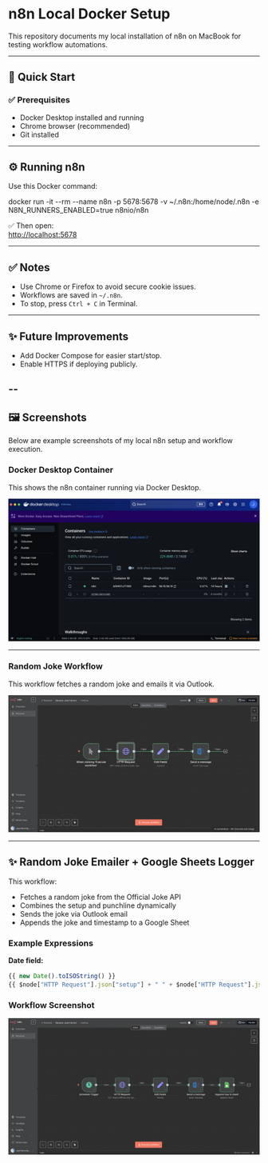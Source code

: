 # n8n Local Docker Setup

This repository documents my local installation of n8n on MacBook for testing workflow automations.

---

## 🚀 Quick Start

### ✅ Prerequisites

- Docker Desktop installed and running
- Chrome browser (recommended)
- Git installed

---

## ⚙️ Running n8n

Use this Docker command:

docker run -it --rm
--name n8n
-p 5678:5678
-v ~/.n8n:/home/node/.n8n
-e N8N_RUNNERS_ENABLED=true
n8nio/n8n


✅ Then open:  
[http://localhost:5678](http://localhost:5678)

---

## ✅ Notes

- Use Chrome or Firefox to avoid secure cookie issues.
- Workflows are saved in `~/.n8n`.
- To stop, press `Ctrl + C` in Terminal.

---

## ✨ Future Improvements

- Add Docker Compose for easier start/stop.
- Enable HTTPS if deploying publicly.

--
---

## 🖼️ Screenshots

Below are example screenshots of my local n8n setup and workflow execution.

### Docker Desktop Container

This shows the n8n container running via Docker Desktop.

![Docker Desktop Container](docker-desktop-container.png)

---

### Random Joke Workflow

This workflow fetches a random joke and emails it via Outlook.

![Random Joke Workflow Email](n8n-joke-workflow-email.png)

---

## ✨ Random Joke Emailer + Google Sheets Logger

This workflow:
- Fetches a random joke from the Official Joke API
- Combines the setup and punchline dynamically
- Sends the joke via Outlook email
- Appends the joke and timestamp to a Google Sheet

### Example Expressions

**Date field:**

```javascript
{{ new Date().toISOString() }}
{{ $node["HTTP Request"].json["setup"] + " " + $node["HTTP Request"].json["punchline"] }}
```

### Workflow Screenshot

![Random Joke Workflow Complete](random-joke-workflow-complete.png)

